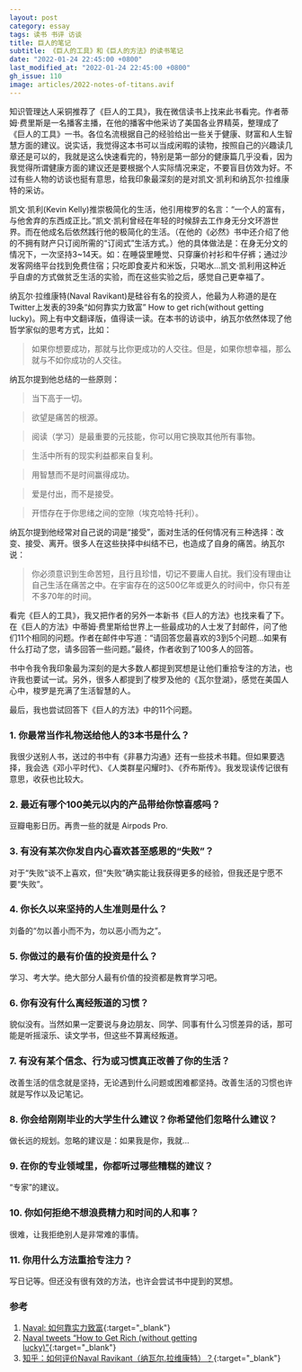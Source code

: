 ```yaml
---
layout: post
category: essay
tags: 读书 书评 访谈
title: 巨人的笔记
subtitle: 《巨人的工具》和《巨人的方法》的读书笔记
date: "2022-01-24 22:45:00 +0800"
last_modified_at: "2022-01-24 22:45:00 +0800"
gh_issue: 110
image: articles/2022-notes-of-titans.avif
---
```


知识管理达人采铜推荐了《巨人的工具》，我在微信读书上找来此书看完。作者蒂姆·费里斯是一名播客主播，在他的播客中他采访了美国各业界精英，整理成了《巨人的工具》一书。各位名流根据自己的经验给出一些关于健康、财富和人生智慧方面的建议。说实话，我觉得这本书可以当成闲暇的读物，按照自己的兴趣读几章还是可以的，我就是这么快速看完的，特别是第一部分的健康篇几乎没看，因为我觉得所谓健康方面的建议还是要根据个人实际情况来定，不要盲目仿效为好。不过有些人物的访谈也挺有意思，给我印象最深刻的是对凯文·凯利和纳瓦尔·拉维康特的采访。

凯文·凯利(Kevin Kelly)推崇极简化的生活，他引用梭罗的名言：“一个人的富有，与他舍弃的东西成正比。”凯文·凯利曾经在年轻的时候辞去工作身无分文环游世界。而在他成名后依然践行他的极简化的生活。（在他的《必然》书中还介绍了他的不拥有财产只订阅所需的“订阅式”生活方式。）他的具体做法是：在身无分文的情况下，一次坚持3~14天。如：在睡袋里睡觉、只穿廉价衬衫和牛仔裤；通过沙发客网络平台找到免费住宿；只吃即食麦片和米饭，只喝水...凯文·凯利用这种近乎自虐的方式做贫乏生活的实验，而在这些实验之后，感觉自己更幸福了。

纳瓦尔·拉维康特(Naval Ravikant)是硅谷有名的投资人，他最为人称道的是在Twitter上发表的39条“如何靠实力致富” How to get rich(without getting lucky)。网上有中文翻译版，值得读一读。在本书的访谈中，纳瓦尔依然体现了他哲学家似的思考方式，比如：

> 如果你想要成功，那就与比你更成功的人交往。但是，如果你想幸福，那么就与不如你成功的人交往。
> 

纳瓦尔提到他总结的一些原则：

> 当下高于一切。
> 

> 欲望是痛苦的根源。
> 

> 阅读（学习）是最重要的元技能，你可以用它换取其他所有事物。
> 

> 生活中所有的现实利益都来自复利。
> 

> 用智慧而不是时间赢得成功。
> 

> 爱是付出，而不是接受。
> 

> 开悟存在于你思绪之间的空隙（埃克哈特·托利）。
> 

纳瓦尔提到他经常对自己说的词是“接受”，面对生活的任何情况有三种选择：改变、接受、离开。很多人在这些抉择中纠结不已，也造成了自身的痛苦。纳瓦尔说：

> 你必须意识到生命苦短，且行且珍惜，切记不要庸人自扰。我们没有理由让自己生活在痛苦之中。在宇宙存在的这500亿年或更久的时间中，你只有差不多70年的时间。
> 

看完《巨人的工具》，我又把作者的另外一本新书《巨人的方法》也找来看了下。在《巨人的方法》中蒂姆·费里斯给世界上一些最成功的人士发了封邮件，问了他们11个相同的问题。作者在邮件中写道：“请回答您最喜欢的3到5个问题...如果有什么打动了您，请多回答一些问题。”最终，作者收到了100多人的回答。

书中令我令我印象最为深刻的是大多数人都提到冥想是让他们重拾专注的方法，也许我也要试一试。另外，很多人都提到了梭罗及他的《瓦尔登湖》，感觉在美国人心中，梭罗是充满了生活智慧的人。

最后，我也尝试回答下《巨人的方法》中的11个问题。

### 1. 你最常当作礼物送给他人的3本书是什么？

我很少送别人书，送过的书中有《非暴力沟通》还有一些技术书籍。但如果要选择，我会选《邓小平时代》、《人类群星闪耀时》、《乔布斯传》。我发现读传记很有意思，收获也比较大。

### 2. 最近有哪个100美元以内的产品带给你惊喜感吗？

豆瓣电影日历。再贵一些的就是 Airpods Pro. 

### 3. 有没有某次你发自内心喜欢甚至感恩的“失败”？

对于“失败”谈不上喜欢，但“失败”确实能让我获得更多的经验，但我还是宁愿不要“失败”。

### 4. 你长久以来坚持的人生准则是什么？

刘备的“勿以善小而不为，勿以恶小而为之”。

### 5. 你做过的最有价值的投资是什么？

学习、考大学。绝大部分人最有价值的投资都是教育学习吧。

### 6. 你有没有什么离经叛道的习惯？

貌似没有。当然如果一定要说与身边朋友、同学、同事有什么习惯差异的话，那可能是听摇滚乐、读文学书，但这些不算离经叛道。

### 7. 有没有某个信念、行为或习惯真正改善了你的生活？

改善生活的信念就是坚持，无论遇到什么问题或困难都坚持。改善生活的习惯也许就是写作以及记笔记。

### 8. 你会给刚刚毕业的大学生什么建议？你希望他们忽略什么建议？

做长远的规划。忽略的建议是：如果我是你，我就...

### 9. 在你的专业领域里，你都听过哪些糟糕的建议？

“专家”的建议。

### 10. 你如何拒绝不想浪费精力和时间的人和事？

很难，让我拒绝别人是非常难的事情。

### 11. 你用什么方法重拾专注力？

写日记等。但还没有很有效的方法，也许会尝试书中提到的冥想。


### 参考

1. [Naval: 如何靠实力致富](https://qishiya.com/?p=1342){:target="_blank"}
2. [Naval tweets “How to Get Rich (without getting lucky)”](https://twitter.com/naval/status/1002103360646823936){:target="_blank"}
3. [知乎：如何评价Naval Ravikant（纳瓦尔.拉维康特）？](https://www.zhihu.com/question/382938415){:target="_blank"}
